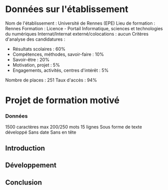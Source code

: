 # Données sur l'établissement
Nom de l'établissement : Université de Rennes (EPE)
Lieu de formation : Rennes
Formation : Licence - Portail Informatique, sciences et technologies du numériques
Internat/Internat externé/colocations : aucun
Critères d'analyse des candidatures :
- Résultats scolaires : 60%
- Compétences, méthodes, savoir-faire : 10%
- Savoir-être : 20%
- Motivation, projet : 5%
- Engagements, activités, centres d'intérêt : 5%

Nombre de places : 251
Taux d'accès : 94%

# Projet de formation motivé
### Données
1500 caractères max
200/250 mots
15 lignes
Sous forme de texte développé
Sans date
Sans en tête
## Introduction

## Développement

## Conclusion